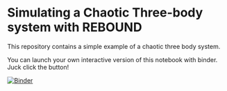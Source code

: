 # Simulating a Chaotic Three-body system with REBOUND

This repository contains a simple example of a chaotic three body system. 

You can launch your own interactive version of this notebook with binder. Juck click the button!

[![Binder](http://mybinder.org/badge.svg)](http://mybinder.org/repo/hannorein/chaotic_system)

